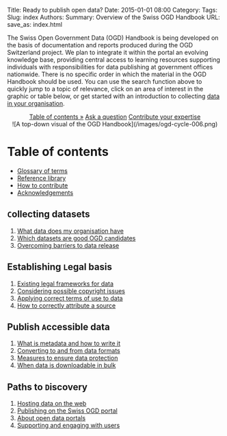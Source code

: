 Title: Ready to publish open data?
Date: 2015-01-01 08:00
Category:
Tags:
Slug: index
Authors:
Summary: Overview of the Swiss OGD Handbook
URL:
save_as: index.html


The Swiss Open Government Data (OGD) Handbook is being developed on the basis of documentation and reports produced during the OGD Switzerland project. We plan to integrate it within the portal an evolving knowledge base, providing central access to learning resources supporting individuals with responsibilities for data publishing at government offices nationwide.
There is no specific order in which the material in the OGD Handbook should be used. You can use the search function above to quickly jump to a topic of relevance, click on an area of interest in the graphic or table below, or get started with an introduction to collecting [data in your organisation](/handbook/inventory).

<center>
<a class="btn btn-primary btn-large" href="#contents">Table of contents »</a>
<a class="btn btn-success" href="/en/contact" role="button">Ask a question</a>
<!--<a class="btn btn-warning btn-large" href="#" disabled>Download as PDF</a>-->
<a class="btn btn-info btn-large" href="http://www.ogdhandbook.ch#survey">Contribute your expertise</a>
</center>

<center>
![A top-down visual of the OGD Handbook](/images/ogd-cycle-006.png)
</center>

<a name="contents"></a>
# <i class="fa fa-book fa-sm" style="font-size: 1em; color:#009688"></i> Table of contents

- [Glossary of terms](/handbook/glossary)
- [Reference library](/library/references)
- [How to contribute](pages/howto)
- [Acknowledgements](pages/thanks)

## ``C``ollecting datasets

1. [What data does my organisation have](/handbook/inventory)
1. [Which datasets are good OGD candidates](/handbook/criteria)
1. [Overcoming barriers to data release](/handbook/barriers)

## Establishing ``L``egal basis

1. [Existing legal frameworks for data](/handbook/legal)
1. [Considering possible copyright issues](/handbook/copyright)
1. [Applying correct terms of use to data](/handbook/terms)
1. [How to correctly attribute a source](/handbook/attribution)

## Publish ``A``ccessible data

1. [What is metadata and how to write it](/handbook/metadata)
1. [Converting to and from data formats](/handbook/formats)
1. [Measures to ensure data protection](/handbook/privacy)
1. [When data is downloadable in bulk](/handbook/bulk)

## Paths to ``D``iscovery

1. [Hosting data on the web](/handbook/hosting)
1. [Publishing on the Swiss OGD portal](/handbook/ch-ogd)
1. [About open data portals](/handbook/ogd-portals)
1. [Supporting and engaging with users](/handbook/support)

